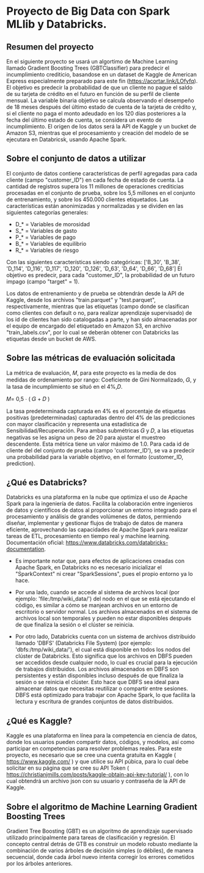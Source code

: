# Proyecto de Big Data con Spark MLlib y Databricks.

## Resumen del proyecto
En el siguiente proyecto se usará un algortimo de Machine Learning llamado Gradient Boosting Trees (GBTClassifier) para predecir el incumplimiento crediticio, basandose en un dataset de Kaggle de American Express especialmente preparado para este fin (https://acortar.link/LOfyfq). El objetivo es predecir la probabilidad de que un cliente no pague el saldo de su tarjeta de crédito en el futuro en función de su perfil de cliente mensual. La variable binaria objetivo se calcula observando el desempeño de 18 meses después del último estado de cuenta de la tarjeta de crédito y, si el cliente no paga el monto adeudado en los 120 días posteriores a la fecha del último estado de cuenta, se considera un evento de incumplimiento. El origen de los datos será la API de Kaggle y un bucket de Amazon S3, mientras que el procesamiento y creación del modelo de se ejecutara en Databricsk, usando Apache Spark.

## Sobre el conjunto de datos a utilizar
El conjunto de datos contiene características de perfil agregadas para cada cliente (campo "customer_ID") en cada fecha de estado de cuenta. La cantidad de registros supera los 11 millones de operaciones crediticias procesadas en el conjunto de prueba, sobre los 5,5 millones en el conjunto de entrenamiento, y sobre los 450.000 clientes etiquetados. Las características están anonimizadas y normalizadas y se dividen en las siguientes categorías generales:

- D_* = Variables de morosidad
- S_* = Variables de gasto
- P_* = Variables de pago
- B_* = Variables de equilibrio
- R_* = Variables de riesgo

Con las siguientes características siendo categóricas: ['B_30', 'B_38', 'D_114', 'D_116', 'D_117', 'D_120', 'D_126', 'D_63', 'D_64', 'D_66', 'D_68'] El objetivo es predecir, para cada "customer_ID", la probabilidad de un futuro impago (campo "target" = 1).

Los datos de entrenamiento y de prueba se obtendrán desde la API de Kaggle, desde los archivos "train.parquet" y "test.parquet", respectivamente, mientras que las etiquetas (campo donde se clasifican como clientes con default o no, para realizar aprendizaje supervisado) de los id de clientes han sido catalogadas a parte, y han sido almacenadas por el equipo de encargado del etiquetado en Amazon S3, en archivo "train_labels.csv", por lo cual se deberán obtener con Databricks las etiquetas desde un bucket de AWS.

## Sobre las métricas de evaluación solicitada
La métrica de evaluación, 𝑀, para este proyecto es la media de dos medidas de ordenamiento por rango: Coeficiente de Gini Normalizado, 𝐺, y la tasa de incumplimiento se situó en el 4%,𝐷.

𝑀= 0,5 ⋅ ( 𝐺 + 𝐷 )

La tasa predeterminada capturada en 4% es el porcentaje de etiquetas positivas (predeterminadas) capturadas dentro del 4% de las predicciones con mayor clasificación y representa una estadística de Sensibilidad/Recuperación. Para ambas submétricas 𝐺 y 𝐷, a las etiquetas negativas se les asigna un peso de 20 para ajustar el muestreo descendente. Esta métrica tiene un valor máximo de 1.0. Para cada id de cliente del del conjunto de prueba (campo 'customer_ID'), se va a predecir una probabilidad para la variable objetivo, en el formato (customer_ID, prediction).

## ¿Qué es Databricks?
Databricks es una plataforma en la nube que optimiza el uso de Apache Spark para la ingeniería de datos. Facilita la colaboración entre ingenieros de datos y científicos de datos al proporcionar un entorno integrado para el procesamiento y análisis de grandes volúmenes de datos, permiendo diseñar, implementar y gestionar flujos de trabajo de datos de manera eficiente, aprovechando las capacidades de Apache Spark para realizar tareas de ETL, procesamiento en tiempo real y machine learning. Documentación oficial: https://www.databricks.com/databricks-documentation.

* Es importante notar que, para efectos de aplicaciones creadas con Apache Spark, en Databricks no es necesario inicializar el "SparkContext" ni crear "SparkSessions", pues el propio entorno ya lo hace.

* Por una lado, cuando se accede al sistema de archivos local (por ejemplo: 'file:/tmp/wiki_data/') del nodo en el que se está ejecutando el código, es similar a cómo se manjean archivos en un entorno de escritorio o servidor normal. Los archivos almacenados en el sistema de archivos local son temporales y pueden no estar disponibles después de que finaliza la sesión o el clúster se reinicia.

* Por otro lado, Databricks cuenta con un sistema de archivos distribuido llamado 'DBFS' (Databricks File System) (por ejemplo: 'dbfs:/tmp/wiki_data/'), el cual está disponible en todos los nodos del clúster de Databricks. Esto significa que los archivos en DBFS pueden ser accedidos desde cualquier nodo, lo cual es crucial para la ejecución de trabajos distribuidos. Los archivos almacenados en DBFS son persistentes y están disponibles incluso después de que finaliza la sesión o se reinicia el clúster. Esto hace que DBFS sea ideal para almacenar datos que necesitas reutilizar o compartir entre sesiones. DBFS está optimizado para trabajar con Apache Spark, lo que facilita la lectura y escritura de grandes conjuntos de datos distribuidos.

## ¿Qué es Kaggle?
Kaggle es una plataforma en línea para la competencia en ciencia de datos, donde los usuarios pueden compartir datos, códigos, y modelos, así como participar en competencias para resolver problemas reales. Para este proyecto, es necesario que se cree una cuenta gratuita en Kaggle ( https://www.kaggle.com/ ) y que utilice su API púbica, para lo cual debe solicitar en su página que se cree su API Token ( https://christianjmills.com/posts/kaggle-obtain-api-key-tutorial/ ), con lo cual obtendrá un archivo json con su usuario y contraseña de la API de Kaggle.

## Sobre el algoritmo de Machine Learning Gradient Boosting Trees
Gradient Tree Boosting (GBT) es un algoritmo de aprendizaje supervisado utilizado principalmente para tareas de clasificación y regresión. El concepto central detrás de GTB es construir un modelo robusto mediante la combinación de varios árboles de decisión simples (o débiles), de manera secuencial, donde cada árbol nuevo intenta corregir los errores cometidos por los árboles anteriores.


